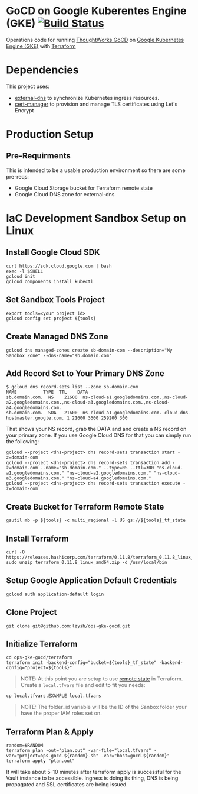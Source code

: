 # GoCD on Google Kuberentes Engine (GKE) [![Build Status](https://travis-ci.org/lzysh/ops-gke-gocd.svg?branch=master)](https://travis-ci.org/lzysh/ops-gke-gocd)

Operations code for running [ThoughtWorks GoCD](https://www.gocd.org/) on [Google Kubernetes Engine (GKE)](https://cloud.google.com/kubernetes-engine) with [Terraform](https://www.terraform.io)
# Dependencies
This project uses:
* [external-dns](https://github.com/kubernetes-incubator/external-dns) to synchronize Kubernetes ingress resources.
* [cert-manager](https://github.com/jetstack/cert-manager) to provision and manage TLS certificates using Let's Encrypt
# Production Setup
## Pre-Requirments
This is intended to be a usable production environment so there are some pre-reqs:
* Google Cloud Storage bucket for Terraform remote state
* Google Cloud DNS zone for external-dns

# IaC Development Sandbox Setup on Linux
## Install Google Cloud SDK
```none
curl https://sdk.cloud.google.com | bash
exec -l $SHELL
gcloud init
gcloud components install kubectl
```
## Set Sandbox Tools Project
```none
export tools=<your project id>
gcloud config set project ${tools}
```
## Create Managed DNS Zone
```none
gcloud dns managed-zones create sb-domain-com --description="My Sandbox Zone" --dns-name="sb.domain.com"
```
## Add Record Set to Your Primary DNS Zone
```none
$ gcloud dns record-sets list --zone sb-domain-com
NAME          TYPE  TTL    DATA
sb.domain.com.  NS    21600  ns-cloud-a1.googledomains.com.,ns-cloud-a2.googledomains.com.,ns-cloud-a3.googledomains.com.,ns-cloud-a4.googledomains.com.
sb.domain.com.  SOA   21600  ns-cloud-a1.googledomains.com. cloud-dns-hostmaster.google.com. 1 21600 3600 259200 300
```
That shows your NS record, grab the DATA and and create a NS record on your primary zone. If you use Google Cloud DNS for that you can simply run the following: 
```none
gcloud --project <dns-project> dns record-sets transaction start -z=domain-com
gcloud --project <dns-project> dns record-sets transaction add -z=domain-com --name="sb.domain.com." --type=NS --ttl=300 "ns-cloud-a1.googledomains.com." "ns-cloud-a2.googledomains.com." "ns-cloud-a3.googledomains.com." "ns-cloud-a4.googledomains.com."
gcloud --project <dns-project> dns record-sets transaction execute -z=domain-com
```
## Create Bucket for Terraform Remote State
```none
gsutil mb -p ${tools} -c multi_regional -l US gs://${tools}_tf_state
```
## Install Terraform
```none
curl -O https://releases.hashicorp.com/terraform/0.11.8/terraform_0.11.8_linux_amd64.zip
sudo unzip terraform_0.11.8_linux_amd64.zip -d /usr/local/bin
```
## Setup Google Application Default Credentials
```none
gcloud auth application-default login
```
## Clone Project
```none
git clone git@github.com:lzysh/ops-gke-gocd.git
```
## Initialize Terraform
```none
cd ops-gke-gocd/terraform
terraform init -backend-config="bucket=${tools}_tf_state" -backend-config="project=${tools}"
```
> NOTE: At this point you are setup to use [remote state](https://www.terraform.io/docs/state/remote.html) in Terraform. 
Create a `local.tfvars` file and edit to fit you needs:
```none
cp local.tfvars.EXAMPLE local.tfvars
```
>NOTE: The folder_id variable will be the ID of the Sanbox folder your have the proper IAM roles set on.
## Terraform Plan & Apply
```none
random=$RANDOM
terraform plan -out="plan.out" -var-file="local.tfvars" -var="project=ops-gocd-${random}-sb" -var="host=gocd-${random}"
terraform apply "plan.out"
```
It will take about 5-10 minutes after terraform apply is successful for the Vault instance to be accessible. Ingress is doing its thing, DNS is being propagated and SSL certificates are being issued.
